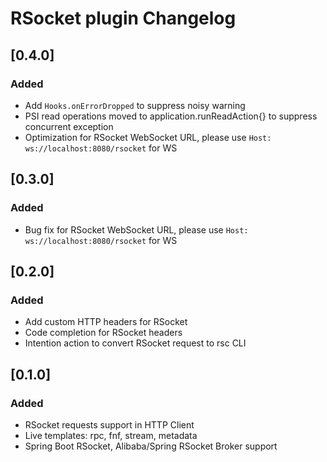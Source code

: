 <!-- Keep a Changelog guide -> https://keepachangelog.com -->

# RSocket plugin Changelog

## [0.4.0]

### Added
 
- Add `Hooks.onErrorDropped` to suppress noisy warning
- PSI read operations moved to application.runReadAction{} to suppress concurrent exception
- Optimization for RSocket WebSocket URL, please use `Host: ws://localhost:8080/rsocket` for WS

## [0.3.0]

### Added

- Bug fix for RSocket WebSocket URL, please use `Host: ws://localhost:8080/rsocket` for WS

## [0.2.0]

### Added

- Add custom HTTP headers for RSocket
- Code completion for RSocket headers
- Intention action to convert RSocket request to rsc CLI

## [0.1.0]

### Added

- RSocket requests support in HTTP Client
- Live templates: rpc, fnf, stream, metadata
- Spring Boot RSocket, Alibaba/Spring RSocket Broker support
